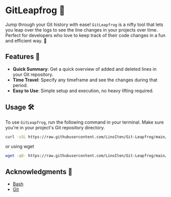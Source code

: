 # GitLeapfrog 🐸

Jump through your Git history with ease! `GitLeapfrog` is a nifty tool that lets you leap over the logs to see the line changes in your projects over time. Perfect for developers who love to keep track of their code changes in a fun and efficient way. 🚀

## Features 🌟

- **Quick Summary**: Get a quick overview of added and deleted lines in your Git repository.
- **Time Travel**: Specify any timeframe and see the changes during that period.
- **Easy to Use**: Simple setup and execution, no heavy lifting required.

## Usage 🛠

To use `GitLeapfrog`, run the following command in your terminal. Make sure you're in your project's Git repository directory.

```bash
curl -sSL https://raw.githubusercontent.com/LinoIten/Git-Leapfrog/main/git_leapfrog.sh | bash
```

or using wget
```bash
wget -qO- https://raw.githubusercontent.com/LinoIten/Git-Leapfrog/main/git_leapfrog.sh | bash
```

## Acknowledgments 🙏

- [Bash](https://www.gnu.org/software/bash/)
- [Git](https://git-scm.com/)
